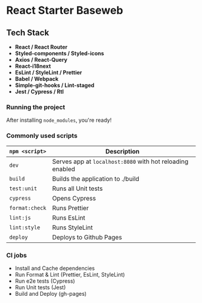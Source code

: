 # React Starter Baseweb

## Tech Stack

- **React / React Router**
- **Styled-components / Styled-icons**
- **Axios / React-Query**
- **React-i18next**
- **EsLint / StyleLint / Prettier**
- **Babel / Webpack**
- **Simple-git-hooks / Lint-staged**
- **Jest / Cypress / Rtl**

### Running the project

After installing `node_modules`, you're ready!

### Commonly used scripts

| `npm <script>` | Description                                               |
| -------------- | --------------------------------------------------------- |
| `dev`          | Serves app at `localhost:8080` with hot reloading enabled |
| `build`        | Builds the application to ./build                         |
| `test:unit`    | Runs all Unit tests                                       |
| `cypress`      | Opens Cypress                                             |
| `format:check` | Runs Prettier                                             |
| `lint:js`      | Runs EsLint                                               |
| `lint:style`   | Runs StyleLint                                            |
| `deploy`       | Deploys to Github Pages                                   |

### CI jobs

- Install and Cache dependencies
- Run Format & Lint (Prettier, EsLint, StyleLint)
- Run e2e tests (Cypress)
- Run Unit tests (Jest)
- Build and Deploy (gh-pages)
